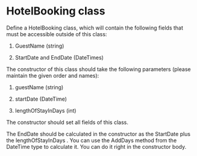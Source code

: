 # HotelBooking class
Define a HotelBooking class, which will contain the following fields that must be accessible outside of this class:

1. GuestName (string)

2. StartDate and EndDate (DateTimes)

The constructor of this class should take the following parameters (please maintain the given order and names):

1. guestName (string)

2. startDate (DateTime)

3. lengthOfStayInDays (int)

The constructor should set all fields of this class.

The EndDate should be calculated in the constructor as the StartDate plus the lengthOfStayInDays . You can use the AddDays method from the DateTime type to calculate it. You can do it right in the constructor body.

